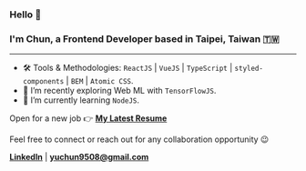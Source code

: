 ### Hello 👋 
### I'm Chun, a Frontend Developer based in Taipei, Taiwan 🇹🇼 
---

<!--
**yuchun9508/yuchun9508** is a ✨ _special_ ✨ repository because its `README.md` (this file) appears on your GitHub profile.

Here are some ideas to get you started:

- 🔭 I’m currently working on ...
- 🌱 I’m currently learning ...
- 👯 I’m looking to collaborate on ...
- 🤔 I’m looking for help with ...
- 💬 Ask me about ...
- 📫 How to reach me: ...
- 😄 Pronouns: ...
- ⚡ Fun fact: ...
-->

- 🛠 Tools & Methodologies: `ReactJS` | `VueJS` | `TypeScript` | `styled-components` | `BEM` | `Atomic CSS`.
- 🔭 I’m recently exploring Web ML with `TensorFlowJS`.
- 🌱 I’m currently learning `NodeJS`.

Open for a new job 👉 **[My Latest Resume](https://drive.google.com/file/d/10-Xpcrgh-nQb_k_SNbvik1UbdOs2FO40/view?usp=sharing)**

Feel free to connect or reach out for any collaboration opportunity 😉

**[LinkedIn](https://www.linkedin.com/in/yuchunwu/)** | **<yuchun9508@gmail.com>**
